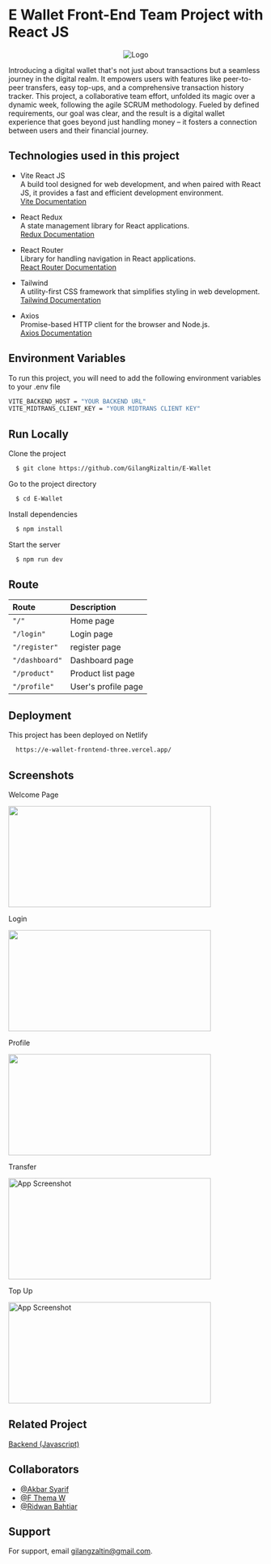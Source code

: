 # E Wallet Front-End Team Project with React JS

<div align="center">
  <img src="https://res.cloudinary.com/doncmmfaa/image/upload/v1705848222/E-Wallet%20By%20FWG%2016/Frame_12_yzmexw.png" alt="Logo" />
</div>

Introducing a digital wallet that's not just about transactions but a seamless journey in the digital realm. It empowers users with features like peer-to-peer transfers, easy top-ups, and a comprehensive transaction history tracker. This project, a collaborative team effort, unfolded its magic over a dynamic week, following the agile SCRUM methodology. Fueled by defined requirements, our goal was clear, and the result is a digital wallet experience that goes beyond just handling money – it fosters a connection between users and their financial journey.

## Technologies used in this project

- Vite React JS \
  A build tool designed for web development, and when paired with React JS, it provides a fast and efficient development environment. \
  [Vite Documentation](https://vitejs.dev/guide/)

- React Redux \
  A state management library for React applications.\
  [Redux Documentation](https://react-redux.js.org/introduction/getting-started)

- React Router \
  Library for handling navigation in React applications. \
  [React Router Documentation](https://reactrouter.com/en/main/start/overview)

- Tailwind \
  A utility-first CSS framework that simplifies styling in web development. \
  [Tailwind Documentation](https://tailwindcss.com/docs/installation)

- Axios \
  Promise-based HTTP client for the browser and Node.js. \
  [Axios Documentation](https://axios-http.com/docs/intro)

## Environment Variables

To run this project, you will need to add the following environment variables to your .env file

```bash
VITE_BACKEND_HOST = "YOUR BACKEND URL"
VITE_MIDTRANS_CLIENT_KEY = "YOUR MIDTRANS CLIENT KEY"
```

## Run Locally

Clone the project

```bash
  $ git clone https://github.com/GilangRizaltin/E-Wallet
```

Go to the project directory

```bash
  $ cd E-Wallet
```

Install dependencies

```bash
  $ npm install
```

Start the server

```bash
  $ npm run dev
```

## Route

| Route          | Description         |
| :------------- | :------------------ |
| `"/"`          | Home page           |
| `"/login"`     | Login page          |
| `"/register"`  | register page       |
| `"/dashboard"` | Dashboard page      |
| `"/product"`   | Product list page   |
| `"/profile"`   | User's profile page |

## Deployment

This project has been deployed on Netlify

```bash
  https://e-wallet-frontend-three.vercel.app/
```

## Screenshots

Welcome Page

<img src="https://res.cloudinary.com/doncmmfaa/image/upload/v1705844604/E-Wallet%20By%20FWG%2016/e-wallet-welcome-page_qvb7ui.png" width="400" height="200" />

Login

<img src="https://res.cloudinary.com/doncmmfaa/image/upload/v1705844604/E-Wallet%20By%20FWG%2016/e-wallet-login_pytm3i.png" width="400" height="200" />

Profile

<img src="https://res.cloudinary.com/doncmmfaa/image/upload/v1705844603/E-Wallet%20By%20FWG%2016/e-wallet_profile_zosnez.png" width="400" height="200" />

Transfer

<img src="https://res.cloudinary.com/doncmmfaa/image/upload/v1705844603/E-Wallet%20By%20FWG%2016/e-wallet_transfer_gwip0p.png" alt="App Screenshot" width="400" height="200" />

Top Up

<img src="https://res.cloudinary.com/doncmmfaa/image/upload/v1705844603/E-Wallet%20By%20FWG%2016/e-wallet_topup_pqepgy.png" alt="App Screenshot" width="400" height="200" />

## Related Project

[Backend (Javascript)](https://github.com/GilangRizaltin/E-Wallet)

## Collaborators

- [@Akbar Syarif](https://github.com/akbarsyarif)
- [@F Thema W](https://github.com/themawaras)
- [@Ridwan Bahtiar](https://github.com/ridwanbahtiar15)

## Support

For support, email gilangzaltin@gmail.com.
